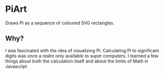 # PiArt

Draws Pi as a sequence of coloured SVG rectangles.


## Why?

I was fascinated with the idea of visualizing Pi.  Calculating Pi to significant digits was once a realm only available to super computers.  I learned a few things about both the calculation itself and about the limits of Math in Javascript.  
